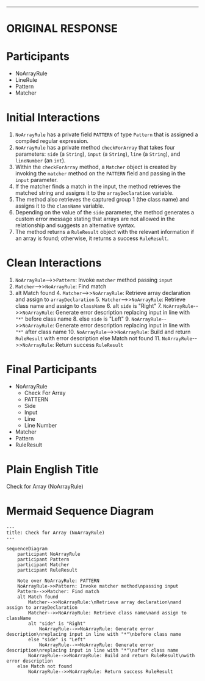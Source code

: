 ----
# ORIGINAL RESPONSE 
# Participants

* NoArrayRule
* LineRule
* Pattern
* Matcher

# Initial Interactions

1. `NoArrayRule` has a private field `PATTERN` of type `Pattern` that is assigned a compiled regular expression.
2. `NoArrayRule` has a private method `checkForArray` that takes four parameters: `side` (a `String`), `input` (a `String`), `line` (a `String`), and `lineNumber` (an `int`).
3. Within the `checkForArray` method, a `Matcher` object is created by invoking the `matcher` method on the `PATTERN` field and passing in the `input` parameter.
4. If the matcher finds a match in the input, the method retrieves the matched string and assigns it to the `arrayDeclaration` variable.
5. The method also retrieves the captured group 1 (the class name) and assigns it to the `className` variable.
6. Depending on the value of the `side` parameter, the method generates a custom error message stating that arrays are not allowed in the relationship and suggests an alternative syntax.
7. The method returns a `RuleResult` object with the relevant information if an array is found; otherwise, it returns a success `RuleResult`.

# Clean Interactions

1. `NoArrayRule`-->>`Pattern`: Invoke `matcher` method passing `input`
2. `Matcher`-->>`NoArrayRule`: Find match
3. alt Match found
    4. `Matcher`-->>`NoArrayRule`: Retrieve array declaration and assign to `arrayDeclaration`
    5. `Matcher`-->>`NoArrayRule`: Retrieve class name and assign to `className`
    6. alt `side` is "Right"
        7. `NoArrayRule`-->>`NoArrayRule`: Generate error description replacing input in line with `"*"` before class name
    8. else `side` is "Left"
        9. `NoArrayRule`-->>`NoArrayRule`: Generate error description replacing input in line with `"*"` after class name
    10. `NoArrayRule`-->>`NoArrayRule`: Build and return `RuleResult` with error description
else Match not found
    11. `NoArrayRule`-->>`NoArrayRule`: Return success `RuleResult`
    
# Final Participants

* NoArrayRule
    * Check For Array
    * PATTERN
    * Side
    * Input
    * Line
    * Line Number
* Matcher
* Pattern
* RuleResult

# Plain English Title

Check for Array (NoArrayRule)

# Mermaid Sequence Diagram

```mermaid
---
title: Check for Array (NoArrayRule)
---

sequenceDiagram
    participant NoArrayRule
    participant Pattern
    participant Matcher
    participant RuleResult
    
    Note over NoArrayRule: PATTERN
    NoArrayRule->>Pattern: Invoke matcher method\npassing input
    Pattern-->>Matcher: Find match
    alt Match found
        Matcher-->>NoArrayRule:\nRetrieve array declaration\nand assign to arrayDeclaration
        Matcher-->>NoArrayRule: Retrieve class name\nand assign to className
        alt "side" is "Right"
            NoArrayRule-->>NoArrayRule: Generate error description\nreplacing input in line with "*"\nbefore class name
        else "side" is "Left"
            NoArrayRule-->>NoArrayRule: Generate error description\nreplacing input in line with "*"\nafter class name
        NoArrayRule-->>NoArrayRule: Build and return RuleResult\nwith error description
    else Match not found
        NoArrayRule-->>NoArrayRule: Return success RuleResult
```

